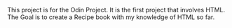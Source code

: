 This project is for the Odin Project. It is the first project that involves HTML. The Goal is to create a Recipe book with my knowledge of HTML so far. 